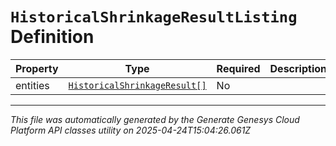 # `HistoricalShrinkageResultListing` Definition

| Property | Type | Required | Description |
|----------|------|----------|-------------|
| entities | [`HistoricalShrinkageResult[]`](historicalshrinkageresult-definition.md) | No |  |

---

*This file was automatically generated by the Generate Genesys Cloud Platform API classes utility on 2025-04-24T15:04:26.061Z*